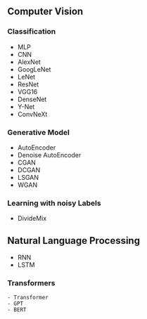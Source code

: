 ## Computer Vision

### Classification
- MLP
- CNN
- AlexNet
- GoogLeNet
- LeNet
- ResNet
- VGG16
- DenseNet
- Y-Net
- ConvNeXt

### Generative Model
- AutoEncoder
- Denoise AutoEncoder
- CGAN
- DCGAN
- LSGAN
- WGAN

### Learning with noisy Labels
- DivideMix

## Natural Language Processing
- RNN
- LSTM

### Transformers
    - Transformer
    - GPT
    - BERT